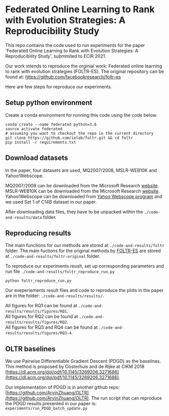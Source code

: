 # Federated Online Learning to Rank with Evolution Strategies: A Reproducibility Study

This repo contains the code used to run experiments for the paper 'Federated Online Learning to Rank with Evolution Strategies: A Reproducibility Study', submmited to ECIR 2021.

Our work intends to reproduce the orginial work: Federated online learning to rank with evolution strategies (FOLTR-ES). The original repository can be found at: https://github.com/facebookresearch/foltr-es

Here are few steps for reproduce our experiments.

## Setup python environment
Create a conda environment for running this code using the code below.

````
conda create --name federated python=3.6
source activate federated
# assuming you want to checkout the repo in the current directory
git clone https://github.com/ielab/foltr.git && cd foltr
pip install -r requirements.txt 
````

## Download datasets
In the paper, four datasets are used, MQ2007/2008, MSLR-WEB10K and Yahoo!Webscope.

MQ2007/2008 can be downloaded from the Microsoft Research [website](https://www.microsoft.com/en-us/research/project/letor-learning-rank-information-retrieval/).  
MSLR-WEB10K can be downloaded from the Microsoft Research [website](https://www.microsoft.com/en-us/research/project/mslr/).  
Yahoo!Webscope can be downloaded from [Yahoo Webscope program](https://webscope.sandbox.yahoo.com/catalog.php?datatype=c) and we used Set 1 of C14B dataset in our paper.

After downloading data files, they have to be unpacked within the `./code-and-results/data` folder.

## Reproducing results
The main functions for our methods are stored at `./code-and-results/foltr` folder. The main fuctions for the original methods by [FOLTR-ES](https://github.com/facebookresearch/foltr-es) are stored at `./code-and-results/foltr-original` folder. 

To reproduce our experiments reuslt, set up corresponding parameters and run file `./code-and-results/foltr_reproduce_run.py`
```
python foltr_reproduce_run.py
```

Our exeperiements result files and code to reproduce the plots in the paper are in the folder: `./code-and-results/results/`.

All figures for RQ1 can be found at `./code-and-results/results/figures/RQ1`.  
All figures for RQ2 can be found at `./code-and-results/results/figures/RQ2`.  
All figures for RQ3 and RQ4 can be found at `./code-and-results/results/figures/RQ3-4`.

## OLTR baselines
We use Pairwise Differentiable Gradient Descent (PDGD) as the baselines. This method is proposed by Oosterhuis and de Rijke at CIKM 2018 [https://dl.acm.org/doi/pdf/10.1145/3269206.3271686](https://dl.acm.org/doi/pdf/10.1145/3269206.3271686).


Our implementation of PDGD is in another github repo: [https://github.com/ArvinZhuang/OLTR](https://github.com/ArvinZhuang/OLTR).
The run script that can reproduce the PDGD results presented in our paper is: `experiments/run_PDGD_batch_update.py`
